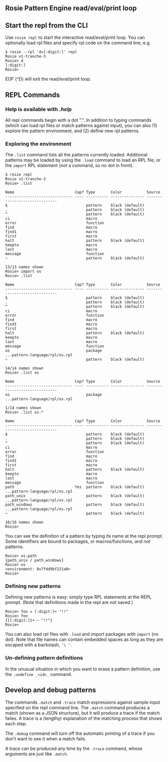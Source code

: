 ## Rosie Pattern Engine read/eval/print loop

## Start the repl from the CLI

Use `rosie repl` to start the interactive read/eval/print loop.  You can
optionally load rpl files and specify rpl code on the command line, e.g.

```
$ rosie --rpl 'd=[:digit:]' repl
Rosie v1-tranche-3
Rosie> d
[:digit:]
Rosie>
```

EOF (^D) will exit the read/eval/print loop.


## REPL Commands

### Help is available with _.help_

All repl commands begin with a dot ".".  In addition to typing commands (which
can load rpl files or match patterns against input), you can also (1) explore
the pattern environment, and (2) define new rpl patterns.

### Exploring the environment

The `.list` command lists all the patterns currently loaded.  Additional
patterns may be loaded by using the `.load` command to load an RPL file, or the
`import` RPL statement (*not* a command, so no dot in front).

```shell
$ rosie repl
Rosie v1-tranche-3
Rosie> .list

Name                           Cap? Type       Color           Source
------------------------------ ---- ---------- --------------- ------------------------------
$                                   pattern    black (default) 
.                                   pattern    black (default) 
^                                   pattern    black (default) 
ci                                  macro                      
error                               function                   
find                                macro                      
find1                               macro                      
first                               macro                      
halt                                pattern    black (default) 
keepto                              macro                      
last                                macro                      
message                             function                   
~                                   pattern    black (default) 

13/13 names shown
Rosie> import os
Rosie> .list

Name                           Cap? Type       Color           Source
------------------------------ ---- ---------- --------------- ------------------------------
$                                   pattern    black (default) 
.                                   pattern    black (default) 
^                                   pattern    black (default) 
ci                                  macro                      
error                               function                   
find                                macro                      
find1                               macro                      
first                               macro                      
halt                                pattern    black (default) 
keepto                              macro                      
last                                macro                      
message                             function                   
os                                  package                    ...pattern-language/rpl/os.rpl
~                                   pattern    black (default) 

14/14 names shown
Rosie> .list os

Name                           Cap? Type       Color           Source
------------------------------ ---- ---------- --------------- ------------------------------
os                                  package                    ...pattern-language/rpl/os.rpl

1/14 names shown
Rosie> .list os.*

Name                           Cap? Type       Color           Source
------------------------------ ---- ---------- --------------- ------------------------------
$                                   pattern    black (default) 
.                                   pattern    black (default) 
^                                   pattern    black (default) 
ci                                  macro                      
error                               function                   
find                                macro                      
find1                               macro                      
first                               macro                      
halt                                pattern    black (default) 
keepto                              macro                      
last                                macro                      
message                             function                   
path                           Yes  pattern    black (default) ...pattern-language/rpl/os.rpl
path_unix                           pattern    black (default) ...pattern-language/rpl/os.rpl
path_windows                        pattern    black (default) ...pattern-language/rpl/os.rpl
~                                   pattern    black (default) 

16/16 names shown
Rosie> 
``` 


You can see the definition of a pattern by typing its name at the repl prompt.
Some identifiers are bound to packages, or macros/functions, and not patterns.

``` 
Rosie> os.path
{path_unix / path_windows}
Rosie> os
<environment: 0x7fdd9bf221a0>
Rosie> 
``` 

### Defining new patterns

Defining new patterns is easy: simply type RPL statements at the REPL prompt.  (Note that definitions made in the repl are not
saved.)

``` 
Rosie> foo = [:digit:]+ "!!"
Rosie> foo
{{[:digit:]}+ ~ "!!"}
Rosie> 
```

You can also load rpl files with `.load` and import packages with `import` (no
dot).  Note that file names can contain embedded spaces as long as they are escaped with a backslash, `'\ '`.

### Un-defining pattern definitions

In the unusual situation in which you want to erase a pattern definition, use
the `.undefine _<id>_` command.  


## Develop and debug patterns

The commands `.match` and `.trace` match expressions against sample input
specified on the repl command line.  The `.match` command produces a match
(shown as a JSON structure), but it will produce a trace if the match failes.  A
trace is a (lengthy) explanation of the matching process that shows each step.

The `.debug` command will turn off the automatic printing of a trace if you
don't want to see it when a match fails.

A trace can be produced any time by the `.trace` command, whose arguments are
just like `.match`.







